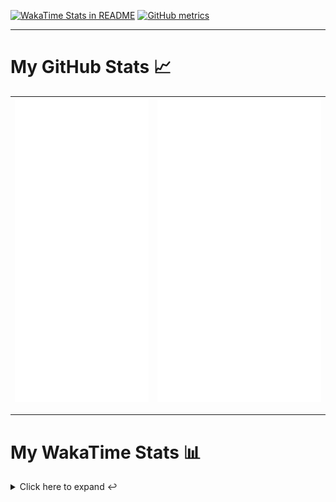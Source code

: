[![WakaTime Stats in README](https://github.com/LOsioChico/LOsioChico/actions/workflows/waka.yml/badge.svg)](https://github.com/LOsioChico/LOsioChico/actions/workflows/waka.yml) [![GitHub metrics](https://github.com/LOsioChico/LOsioChico/actions/workflows/metrics.yml/badge.svg)](https://github.com/LOsioChico/LOsioChico/actions/workflows/metrics.yml)

---

# My GitHub Stats 📈

| ![](./assets/metrics.svg) | ![](./assets/metrics2.svg) |
| ------------------------- | -------------------------- |

---

# My WakaTime Stats 📊

<details>
<summary>Click here to expand ↩️</summary>
<br>

<!--START_SECTION:waka-->
![Code Time](http://img.shields.io/badge/Code%20Time-2%2C396%20hrs%2042%20mins-blue)

![Lines of code](https://img.shields.io/badge/From%20Hello%20World%20I%27ve%20Written-485.1%20thousand%20lines%20of%20code-blue)

**🐱 My GitHub Data** 

> 📦 718.4 kB Used in GitHub's Storage 
 > 
> 🏆 343 Contributions in the Year 2025
 > 
> 🚫 Not Opted to Hire
 > 
> 📜 31 Public Repositories 
 > 
> 🔑 37 Private Repositories 
 > 
**I'm a Night 🦉** 

```text
🌞 Morning                739 commits         ████░░░░░░░░░░░░░░░░░░░░░   15.31 % 
🌆 Daytime                1545 commits        ████████░░░░░░░░░░░░░░░░░   32.01 % 
🌃 Evening                1641 commits        ████████░░░░░░░░░░░░░░░░░   34.00 % 
🌙 Night                  901 commits         █████░░░░░░░░░░░░░░░░░░░░   18.67 % 
```
📅 **I'm Most Productive on Thursday** 

```text
Monday                   615 commits         ███░░░░░░░░░░░░░░░░░░░░░░   12.74 % 
Tuesday                  733 commits         ████░░░░░░░░░░░░░░░░░░░░░   15.19 % 
Wednesday                586 commits         ███░░░░░░░░░░░░░░░░░░░░░░   12.14 % 
Thursday                 924 commits         █████░░░░░░░░░░░░░░░░░░░░   19.15 % 
Friday                   746 commits         ████░░░░░░░░░░░░░░░░░░░░░   15.46 % 
Saturday                 771 commits         ████░░░░░░░░░░░░░░░░░░░░░   15.98 % 
Sunday                   451 commits         ██░░░░░░░░░░░░░░░░░░░░░░░   09.35 % 
```


📊 **This Week I Spent My Time On** 

```text
💬 Programming Languages: 
Scala                    6 hrs 47 mins       ███████████░░░░░░░░░░░░░░   42.80 % 
TypeScript               3 hrs 23 mins       █████░░░░░░░░░░░░░░░░░░░░   21.39 % 
Python                   2 hrs 55 mins       █████░░░░░░░░░░░░░░░░░░░░   18.43 % 
Markdown                 1 hr 10 mins        ██░░░░░░░░░░░░░░░░░░░░░░░   07.38 % 
JavaScript               45 mins             █░░░░░░░░░░░░░░░░░░░░░░░░   04.80 % 
```

**I Mostly Code in TypeScript** 

```text
TypeScript               34 repos            █████████████░░░░░░░░░░░░   50.75 % 
Scala                    9 repos             ███░░░░░░░░░░░░░░░░░░░░░░   13.43 % 
JavaScript               7 repos             ███░░░░░░░░░░░░░░░░░░░░░░   10.45 % 
Astro                    5 repos             ██░░░░░░░░░░░░░░░░░░░░░░░   07.46 % 
Jupyter Notebook         1 repo              ░░░░░░░░░░░░░░░░░░░░░░░░░   01.49 % 
```




 Last Updated on 30/09/2025 01:06:34 UTC
<!--END_SECTION:waka-->

## </details>

